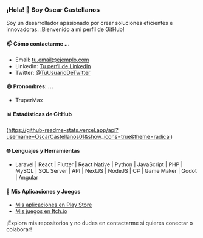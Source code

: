 ### ¡Hola! 👋 Soy Oscar Castellanos

Soy un desarrollador apasionado por crear soluciones eficientes e innovadoras. ¡Bienvenido a mi perfil de GitHub!

#### 📫 Cómo contactarme ...
- Email: [tu.email@ejemplo.com](mailto:tu.email@ejemplo.com)
- LinkedIn: [Tu perfil de LinkedIn](https://www.linkedin.com/in/tuperfil)
- Twitter: [@TuUsuarioDeTwitter](https://twitter.com/TuUsuarioDeTwitter)

#### 😄 Pronombres: ...
- TruperMax

#### 📊 Estadísticas de GitHub
(https://github-readme-stats.vercel.app/api?username=OscarCastellanos01&show_icons=true&theme=radical)

#### 🌐 Lenguajes y Herramientas
- Laravel | React | Flutter | React Native | Python | JavaScript | PHP | MySQL | SQL Server | API | NextJS | NodeJS | C# | Game Maker | Godot | Angular

#### 🌟 Mis Aplicaciones y Juegos
- [Mis aplicaciones en Play Store](https://play.google.com/store/apps/developer?id=TruperMax&hl=es_419)
- [Mis juegos en Itch.io](https://trupermax.itch.io/)

¡Explora mis repositorios y no dudes en contactarme si quieres conectar o colaborar!

